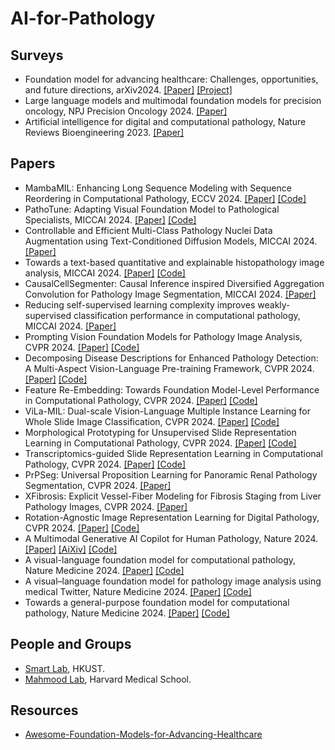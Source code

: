 # AI-for-Pathology
## Surveys
+ Foundation model for advancing healthcare: Challenges, opportunities, and future directions, arXiv2024. [[Paper]](https://arxiv.org/pdf/2404.03264) [[Project]](https://github.com/YutingHe-list/Awesome-Foundation-Models-for-Advancing-Healthcare)
+ Large language models and multimodal foundation models for precision oncology, NPJ Precision Oncology 2024. [[Paper]](https://www.nature.com/articles/s41698-024-00573-2)
+ Artificial intelligence for digital and computational pathology, Nature Reviews Bioengineering 2023. [[Paper]](https://arxiv.org/pdf/2401.06148)
## Papers
+ MambaMIL: Enhancing Long Sequence Modeling with Sequence Reordering in Computational Pathology, ECCV 2024. [[Paper]](https://arxiv.org/pdf/2403.06800) [[Code]](https://arxiv.org/pdf/2403.06800)
+ PathoTune: Adapting Visual Foundation Model to Pathological Specialists, MICCAI 2024. [[Paper]](https://arxiv.org/pdf/2403.16497) [[Code]](https://github.com/openmedlab/PathoDuet)
+ Controllable and Efficient Multi-Class Pathology Nuclei Data Augmentation using Text-Conditioned Diffusion Models, MICCAI 2024. [[Paper]](https://arxiv.org/pdf/2407.14426)
+ Towards a text-based quantitative and explainable histopathology image analysis, MICCAI 2024. [[Paper]](https://arxiv.org/pdf/2407.07360) [[Code]](https://github.com/QuIIL/TQx)
+ CausalCellSegmenter: Causal Inference inspired Diversified Aggregation Convolution for Pathology Image Segmentation, MICCAI 2024. [[Paper]](https://arxiv.org/pdf/2403.06066)
+ Reducing self-supervised learning complexity improves weakly-supervised classification performance in computational pathology, MICCAI 2024. [[Paper]](https://arxiv.org/pdf/2403.04558)
+ Prompting Vision Foundation Models for Pathology Image Analysis, CVPR 2024. [[Paper]](https://openaccess.thecvf.com/content/CVPR2024/papers/Yin_Prompting_Vision_Foundation_Models_for_Pathology_Image_Analysis_CVPR_2024_paper.pdf) [[Code]](https://github.com/7LFB/QAP)
+ Decomposing Disease Descriptions for Enhanced Pathology Detection: A Multi-Aspect Vision-Language Pre-training Framework, CVPR 2024. [[Paper]](https://openaccess.thecvf.com/content/CVPR2024/papers/Phan_Decomposing_Disease_Descriptions_for_Enhanced_Pathology_Detection_A_Multi-Aspect_Vision-Language_CVPR_2024_paper.pdf) [[Code]](https://github.com/HieuPhan33/CVPR2024_MAVL)
+ Feature Re-Embedding: Towards Foundation Model-Level Performance in Computational Pathology, CVPR 2024. [[Paper]](https://openaccess.thecvf.com/content/CVPR2024/papers/Tang_Feature_Re-Embedding_Towards_Foundation_Model-Level_Performance_in_Computational_Pathology_CVPR_2024_paper.pdf) [[Code]](https://github.com/DearCaat/RRT-MIL)
+ ViLa-MIL: Dual-scale Vision-Language Multiple Instance Learning for Whole Slide Image Classification, CVPR 2024. [[Paper]](https://openaccess.thecvf.com/content/CVPR2024/papers/Shi_ViLa-MIL_Dual-scale_Vision-Language_Multiple_Instance_Learning_for_Whole_Slide_Image_CVPR_2024_paper.pdf) [[Code]](https://github.com/Jiangbo-Shi/ViLa-MIL)
+ Morphological Prototyping for Unsupervised Slide Representation Learning in Computational Pathology, CVPR 2024. [[Paper]](https://openaccess.thecvf.com/content/CVPR2024/papers/Song_Morphological_Prototyping_for_Unsupervised_Slide_Representation_Learning_in_Computational_Pathology_CVPR_2024_paper.pdf) [[Code]](https://github.com/mahmoodlab/Panther)
+ Transcriptomics-guided Slide Representation Learning in Computational Pathology, CVPR 2024. [[Paper]](https://openaccess.thecvf.com/content/CVPR2024/papers/Jaume_Transcriptomics-guided_Slide_Representation_Learning_in_Computational_Pathology_CVPR_2024_paper.pdf) [[Code]](https://github.com/mahmoodlab/TANGLE)
+ PrPSeg: Universal Proposition Learning for Panoramic Renal Pathology Segmentation, CVPR 2024. [[Paper]](https://openaccess.thecvf.com/content/CVPR2024/papers/Deng_PrPSeg_Universal_Proposition_Learning_for_Panoramic_Renal_Pathology_Segmentation_CVPR_2024_paper.pdf)
+  XFibrosis: Explicit Vessel-Fiber Modeling for Fibrosis Staging from Liver Pathology Images, CVPR 2024. [[Paper]](https://openaccess.thecvf.com/content/CVPR2024/papers/Yin_XFibrosis_Explicit_Vessel-Fiber_Modeling_for_Fibrosis_Staging_from_Liver_Pathology_CVPR_2024_paper.pdf)
+  Rotation-Agnostic Image Representation Learning for Digital Pathology, CVPR 2024. [[Paper]](https://openaccess.thecvf.com/content/CVPR2024/papers/Alfasly_Rotation-Agnostic_Image_Representation_Learning_for_Digital_Pathology_CVPR_2024_paper.pdf) [[Code]](https://kimialabmayo.github.io/PathDino-Page/)
+ A Multimodal Generative AI Copilot for Human Pathology, Nature 2024. [[Paper]](https://www.nature.com/articles/s41586-024-07618-3) [[AiXiv]](https://arxiv.org/pdf/2312.07814) [[Code]](https://github.com/fedshyvana/pathology_mllm_training)
+ A visual-language foundation model for computational pathology, Nature Medicine 2024. [[Paper]](https://www.nature.com/articles/s41591-023-02504-3.epdf?sharing_token=2umlCrKLgEIF8vmuLpQ7AtRgN0jAjWel9jnR3ZoTv0NWSxjlTuWM3jUBxiqED7ai3ueIDYQ_xX2BBBGXn0IDY_RMdGid_ppbXRxR40prhjrWvtzO3o_QB1gW6NTYt8EB0UO5VjWecg4rWh3LM_L-Rf59L6s9Fx7yR521Lp3GfhU%3D) [[Code]](https://github.com/mahmoodlab/CONCH)
+ A visual–language foundation model for pathology image analysis using medical Twitter, Nature Medicine 2024. [[Paper]](https://www.nature.com/articles/s41591-023-02504-3.epdf?sharing_token=2umlCrKLgEIF8vmuLpQ7AtRgN0jAjWel9jnR3ZoTv0NWSxjlTuWM3jUBxiqED7ai3ueIDYQ_xX2BBBGXn0IDY_RMdGid_ppbXRxR40prhjrWvtzO3o_QB1gW6NTYt8EB0UO5VjWecg4rWh3LM_L-Rf59L6s9Fx7yR521Lp3GfhU%3D) [[Code]](https://huggingface.co/spaces/vinid/webplip)
+ Towards a general-purpose foundation model for computational pathology, Nature Medicine 2024. [[Paper]](https://www.nature.com/articles/s41591-024-02857-3.epdf?sharing_token=CzM2TCW_6hilYJ6BCMgx5dRgN0jAjWel9jnR3ZoTv0PwDLGHgijc_t52lQyxVvw552KDCUhMbS4KuO_rvLnP6S1BpmIj9puojkF8lfR5R8uEX08B0FxePgIH0t7DovKvZF4NHQKlq4TZHGAA1wEIdkYKvcr8nUsaa-nNYbNw3JI%3D) [[Code]](https://github.com/mahmoodlab/UNI?tab=readme-ov-file) 
## People and Groups
+ [Smart Lab](https://hkustsmartlab.github.io/), HKUST.
+ [Mahmood Lab](https://faisal.ai/), Harvard Medical School.
## Resources
+ [Awesome-Foundation-Models-for-Advancing-Healthcare](https://github.com/YutingHe-list/Awesome-Foundation-Models-for-Advancing-Healthcare)
